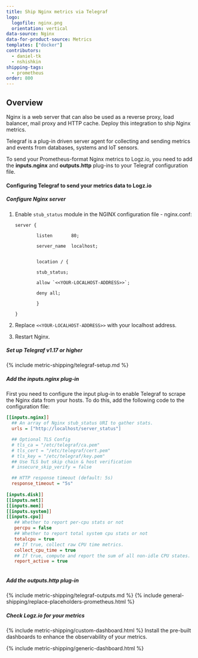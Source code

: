 ```yaml
---
title: Ship Nginx metrics via Telegraf
logo:
  logofile: nginx.png
  orientation: vertical
data-source: Nginx
data-for-product-source: Metrics
templates: ["docker"]
contributors:
  - daniel-tk
  - nshishkin
shipping-tags:  
  - prometheus
order: 800
---
```



## Overview

Nginx is a web server that can also be used as a reverse proxy, load balancer, mail proxy and HTTP cache. Deploy this integration to ship Nginx metrics.

Telegraf is a plug-in driven server agent for collecting and sending metrics and events from databases, systems and IoT sensors.

To send your Prometheus-format Nginx metrics to Logz.io, you need to add the **inputs.nginx** and **outputs.http** plug-ins to your Telegraf configuration file.

#### Configuring Telegraf to send your metrics data to Logz.io

<div class="tasklist">

##### Configure Nginx server

1. Enable `stub_status` module in the NGINX configuration file - nginx.conf:

   ```
   server {
   
           listen       80;
   
           server_name  localhost;

     
           location / {
   
           stub_status;
   
           allow `<<YOUR-LOCALHOST-ADDRESS>>`;
   
           deny all;
   
           }

   }
   ```

2. Replace `<<YOUR-LOCALHOST-ADDRESS>>` with your localhost address.
3. Restart Nginx. 

##### Set up Telegraf v1.17 or higher

{% include metric-shipping/telegraf-setup.md %}
 
##### Add the inputs.nginx plug-in

First you need to configure the input plug-in to enable Telegraf to scrape the Nginx data from your hosts. To do this, add the following code to the configuration file:


``` ini
[[inputs.nginx]]
  ## An array of Nginx stub_status URI to gather stats.
  urls = ["http://localhost/server_status"]

  ## Optional TLS Config
  # tls_ca = "/etc/telegraf/ca.pem"
  # tls_cert = "/etc/telegraf/cert.pem"
  # tls_key = "/etc/telegraf/key.pem"
  ## Use TLS but skip chain & host verification
  # insecure_skip_verify = false

  ## HTTP response timeout (default: 5s)
  response_timeout = "5s"
  
[inputs.disk]]
[[inputs.net]]
[[inputs.mem]]
[[inputs.system]]
[[inputs.cpu]]
   ## Whether to report per-cpu stats or not
   percpu = false
   ## Whether to report total system cpu stats or not
   totalcpu = true
   ## If true, collect raw CPU time metrics.
   collect_cpu_time = true
   ## If true, compute and report the sum of all non-idle CPU states.
   report_active = true
  
```



##### Add the outputs.http plug-in

{% include metric-shipping/telegraf-outputs.md %}
{% include general-shipping/replace-placeholders-prometheus.html %}

##### Check Logz.io for your metrics
  
{% include metric-shipping/custom-dashboard.html %} Install the pre-built dashboards to enhance the observability of your metrics.

<!-- logzio-inject:install:grafana:dashboards ids=["3HKho6pQhCmEYmwMc4xCeY"] -->

{% include metric-shipping/generic-dashboard.html %} 

</div>
